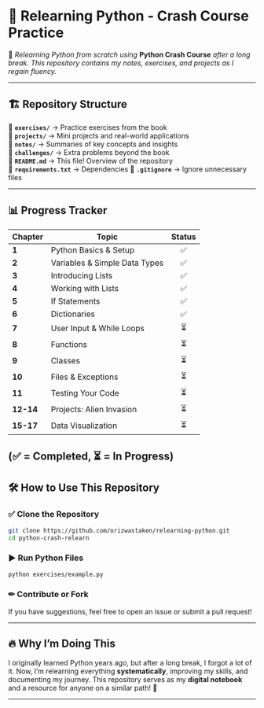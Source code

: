 # 🚀 **Relearning Python - Crash Course Practice**

📌 _Relearning Python from scratch using_ **Python Crash Course** _after a long break. This repository contains my notes, exercises, and projects as I regain fluency._

---

## 🏗 **Repository Structure**

📂 **`exercises/`** → Practice exercises from the book  
📂 **`projects/`** → Mini projects and real-world applications  
📂 **`notes/`** → Summaries of key concepts and insights  
📂 **`challenges/`** → Extra problems beyond the book  
📄 **`README.md`** → This file! Overview of the repository  
📄 **`requirements.txt`** → Dependencies
📄 **`.gitignore`** → Ignore unnecessary files

---

## 📊 **Progress Tracker**

| Chapter   | Topic                         | Status |
| --------- | ----------------------------- | :----: |
| **1**     | Python Basics & Setup         |   ✅   |
| **2**     | Variables & Simple Data Types |   ✅   |
| **3**     | Introducing Lists             |   ✅   |
| **4**     | Working with Lists            |   ✅   |
| **5**     | If Statements                 |   ✅   |
| **6**     | Dictionaries                  |   ✅   |
| **7**     | User Input & While Loops      |   ⏳   |
| **8**     | Functions                     |   ⏳   |
| **9**     | Classes                       |   ⏳   |
| **10**    | Files & Exceptions            |   ⏳   |
| **11**    | Testing Your Code             |   ⏳   |
| **12-14** | Projects: Alien Invasion      |   ⏳   |
| **15-17** | Data Visualization            |   ⏳   |

## (✅ = Completed, ⏳ = In Progress)

## 🛠 **How to Use This Repository**

### ✅ Clone the Repository

```bash
git clone https://github.com/orizwastaken/relearning-python.git
cd python-crash-relearn
```

### ▶ Run Python Files

```bash
python exercises/example.py
```

### ✏ Contribute or Fork

If you have suggestions, feel free to open an issue or submit a pull request!

---

## 🔥 **Why I’m Doing This**

I originally learned Python years ago, but after a long break, I forgot a lot of it. Now, I’m relearning everything **systematically**, improving my skills, and documenting my journey. This repository serves as my **digital notebook** and a resource for anyone on a similar path! 🚀

---
